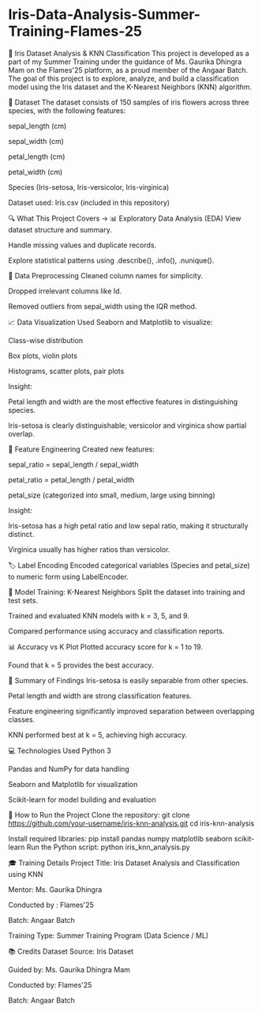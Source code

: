 # Iris-Data-Analysis-Summer-Training-Flames-25

🌸 Iris Dataset Analysis & KNN Classification
This project is developed as a part of my Summer Training under the guidance of Ms. Gaurika Dhingra Mam on the Flames'25 platform, as a proud member of the Angaar Batch. The goal of this project is to explore, analyze, and build a classification model using the Iris dataset and the K-Nearest Neighbors (KNN) algorithm.

📂 Dataset
The dataset consists of 150 samples of iris flowers across three species, with the following features:

sepal_length (cm)

sepal_width (cm)

petal_length (cm)

petal_width (cm)

Species (Iris-setosa, Iris-versicolor, Iris-virginica)

Dataset used: Iris.csv (included in this repository)

🔍 What This Project Covers ->
📊 Exploratory Data Analysis (EDA)
View dataset structure and summary.

Handle missing values and duplicate records.

Explore statistical patterns using .describe(), .info(), .nunique().

🧼 Data Preprocessing
Cleaned column names for simplicity.

Dropped irrelevant columns like Id.

Removed outliers from sepal_width using the IQR method.

📈 Data Visualization
Used Seaborn and Matplotlib to visualize:

Class-wise distribution

Box plots, violin plots

Histograms, scatter plots, pair plots

Insight:

Petal length and width are the most effective features in distinguishing species.

Iris-setosa is clearly distinguishable; versicolor and virginica show partial overlap.

🧠 Feature Engineering
Created new features:

sepal_ratio = sepal_length / sepal_width

petal_ratio = petal_length / petal_width

petal_size (categorized into small, medium, large using binning)

Insight:

Iris-setosa has a high petal ratio and low sepal ratio, making it structurally distinct.

Virginica usually has higher ratios than versicolor.

🏷️ Label Encoding
Encoded categorical variables (Species and petal_size) to numeric form using LabelEncoder.

🤖 Model Training: K-Nearest Neighbors
Split the dataset into training and test sets.

Trained and evaluated KNN models with k = 3, 5, and 9.

Compared performance using accuracy and classification reports.

📊 Accuracy vs K Plot
Plotted accuracy score for k = 1 to 19.

Found that k = 5 provides the best accuracy.

📌 Summary of Findings
Iris-setosa is easily separable from other species.

Petal length and width are strong classification features.

Feature engineering significantly improved separation between overlapping classes.

KNN performed best at k = 5, achieving high accuracy.

💻 Technologies Used
Python 3

Pandas and NumPy for data handling

Seaborn and Matplotlib for visualization

Scikit-learn for model building and evaluation

🧾 How to Run the Project
Clone the repository:
git clone https://github.com/your-username/iris-knn-analysis.git
cd iris-knn-analysis

Install required libraries:
pip install pandas numpy matplotlib seaborn scikit-learn
Run the Python script:
python iris_knn_analysis.py

🎓 Training Details
Project Title: Iris Dataset Analysis and Classification using KNN

Mentor: Ms. Gaurika Dhingra

Conducted by : Flames'25

Batch: Angaar Batch

Training Type: Summer Training Program (Data Science / ML)

📚 Credits
Dataset Source: Iris Dataset

Guided by: Ms. Gaurika Dhingra Mam

Conducted by: Flames'25

Batch: Angaar Batch


